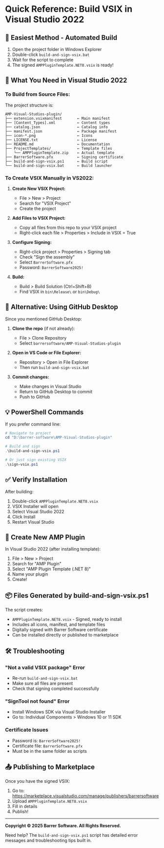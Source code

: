 # Quick Reference: Build VSIX in Visual Studio 2022

## 🚀 Easiest Method - Automated Build

1. Open the project folder in Windows Explorer
2. Double-click `build-and-sign-vsix.bat`
3. Wait for the script to complete
4. The signed `AMPPluginTemplate.NET8.vsix` is ready!

## 📝 What You Need in Visual Studio 2022

### To Build from Source Files:
The project structure is:
```
AMP-Visual-Studios-plugin/
├── extension.vsixmanifest       ← Main manifest
├── [Content_Types].xml          ← Content types
├── catalog.json                 ← Catalog info
├── manifest.json                ← Package manifest
├── icon-*.png                   ← Icons
├── LICENSE.txt                  ← License
├── README.md                    ← Documentation
├── ProjectTemplates/            ← Template files
│   └── AMPPluginTemplate.zip    ← Actual template
├── BarrerSoftware.pfx           ← Signing certificate
├── build-and-sign-vsix.ps1      ← Build script
└── build-and-sign-vsix.bat      ← Build launcher
```

### To Create VSIX Manually in VS2022:

1. **Create New VSIX Project:**
   - File > New > Project
   - Search for "VSIX Project"
   - Create the project

2. **Add Files to VSIX Project:**
   - Copy all files from this repo to your VSIX project
   - Right-click each file > Properties > Include in VSIX = True

3. **Configure Signing:**
   - Right-click project > Properties > Signing tab
   - Check "Sign the assembly"
   - Select `BarrerSoftware.pfx`
   - Password: `BarrerSoftware2025!`

4. **Build:**
   - Build > Build Solution (Ctrl+Shift+B)
   - Find VSIX in `bin\Release\` or `bin\Debug\`

## 🔧 Alternative: Using GitHub Desktop

Since you mentioned GitHub Desktop:

1. **Clone the repo** (if not already):
   - File > Clone Repository
   - Select `barrersoftware/AMP-Visual-Studios-plugin`

2. **Open in VS Code or File Explorer:**
   - Repository > Open in File Explorer
   - Then run `build-and-sign-vsix.bat`

3. **Commit changes:**
   - Make changes in Visual Studio
   - Return to GitHub Desktop to commit
   - Push to GitHub

## 💡 PowerShell Commands

If you prefer command line:

```powershell
# Navigate to project
cd "D:\barrer-software\AMP-Visual-Studios-plugin"

# Build and sign
.\build-and-sign-vsix.ps1

# Or just sign existing VSIX
.\sign-vsix.ps1
```

## ✅ Verify Installation

After building:

1. Double-click `AMPPluginTemplate.NET8.vsix`
2. VSIX Installer will open
3. Select Visual Studio 2022
4. Click Install
5. Restart Visual Studio

## 🎯 Create New AMP Plugin

In Visual Studio 2022 (after installing template):

1. File > New > Project
2. Search for "AMP Plugin"
3. Select "AMP Plugin Template (.NET 8)"
4. Name your plugin
5. Create!

## 📦 Files Generated by build-and-sign-vsix.ps1

The script creates:
- `AMPPluginTemplate.NET8.vsix` - Signed, ready to install
- Includes all icons, manifest, and template files
- Digitally signed with Barrer Software certificate
- Can be installed directly or published to marketplace

## 🛠️ Troubleshooting

### "Not a valid VSIX package" Error
- Re-run `build-and-sign-vsix.bat`
- Make sure all files are present
- Check that signing completed successfully

### "SignTool not found" Error
- Install Windows SDK via Visual Studio Installer
- Go to: Individual Components > Windows 10 or 11 SDK

### Certificate Issues
- Password is: `BarrerSoftware2025!`
- Certificate file: `BarrerSoftware.pfx`
- Must be in the same folder as scripts

## 📤 Publishing to Marketplace

Once you have the signed VSIX:

1. Go to: https://marketplace.visualstudio.com/manage/publishers/barrersoftware
2. Upload `AMPPluginTemplate.NET8.vsix`
3. Fill in details
4. Publish!

---

**Copyright © 2025 Barrer Software. All Rights Reserved.**

Need help? The `build-and-sign-vsix.ps1` script has detailed error messages and troubleshooting tips built in.
